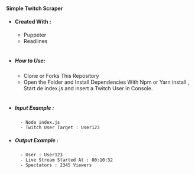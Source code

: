 #### Simple Twitch Scraper
   - #### Created With :
		- Puppeter
		- Readlines
<br></br>

-  ##### How to Use: 
	- Clone or Forks This Repository
	- Open the Folder and Install Dependencies With Npm or Yarn install , Start de index.js and insert a Twitch User in Console.
<br></br>
-  ##### Input Example :
		 - Node index.js
		 - Twitch User Target : User123
		 
- ##### Output Example :
		- User : User123
		- Live Stream Started At : 00:10:32
		- Spectators : 2345 Viewers
	
	
